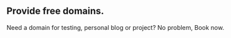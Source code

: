 ## Provide free domains.

Need a domain for testing, personal blog or project?
No problem, Book now.
